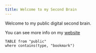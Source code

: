 ```yaml
---
title: Welcome to my Second Brain
---
```

Welcome to my public digital second brain.

You can see more info on my [website](https://carlogino.com)


```dataview
TABLE from "public"
where contains(type, "bookmark") 
```